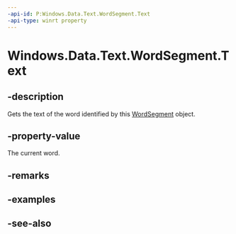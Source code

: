----api-id: P:Windows.Data.Text.WordSegment.Text
-api-type: winrt property
---<!-- Property syntaxpublic string Text { get; }--># Windows.Data.Text.WordSegment.Text## -descriptionGets the text of the word identified by this [WordSegment](wordsegment.md) object.## -property-valueThe current word.## -remarks## -examples## -see-also